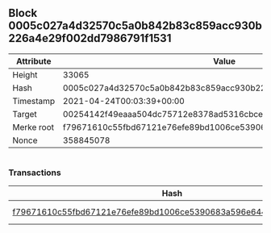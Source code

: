 ## Block 0005c027a4d32570c5a0b842b83c859acc930b226a4e29f002dd7986791f1531

Attribute | Value
--- | ---
Height | 33065
Hash | 0005c027a4d32570c5a0b842b83c859acc930b226a4e29f002dd7986791f1531
Timestamp | 2021-04-24T00:03:39+00:00
Target | 00254142f49eaaa504dc75712e8378ad5316cbcead634704b3734b6271167cc4
Merke root | f79671610c55fbd67121e76efe89bd1006ce5390683a596e644f2688352dd904
Nonce | 358845078

```

```

### Transactions

Hash | Amount
--- | ---
[f79671610c55fbd67121e76efe89bd1006ce5390683a596e644f2688352dd904](f79671610c55fbd67121e76efe89bd1006ce5390683a596e644f2688352dd904.md) | 10.00000000 SKEPTI 

